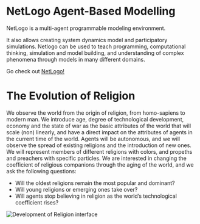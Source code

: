 # NetLogo Agent-Based Modelling
NetLogo is a multi-agent programmable modeling environment.

It also allows creating system dynamics model and participatory simulations. 
Netlogo can be used to teach programming, computational thinking, simulation and model building, and understanding of complex phenomena through models in many different domains.

Go check out [NetLogo!](http://ccl.northwestern.edu/netlogo/index.shtml)

# The Evolution of Religion

We observe the world from the origin of religion, from homo-sapiens to modern man. 
We introduce age, degree of technological development, economy and the state of war as the basic attributes of the world that will scale (non) linearly,
and have a direct impact on the attributes of agents in the current time of the world. Agents will be autonomous, 
and we will observe the spread of existing religions and the introduction of new ones. We will represent members of different religions with colors, 
and propeths and preachers with specific particles. We are interested in changing the coefficient of religious companions through the aging of the world, 
and we ask the following questions:

* Will the oldest religions remain the most popular and dominant?
* Will young religions or emerging ones take over?
* Will agents stop believing in religion as the world’s technological coefficient rises?

![Development of Religion interface](https://user-images.githubusercontent.com/16970439/112066313-673e6700-8b66-11eb-977e-7986ddb46cf7.png)

